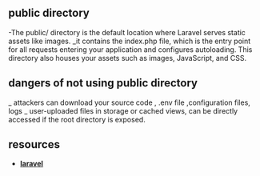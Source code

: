 ##  public directory
  -The public/ directory is the default location where Laravel serves static assets like images. 
  _it contains the index.php file, which is the entry point for all requests entering your application and configures autoloading. This directory also houses your assets such as images, JavaScript, and CSS.
    
## dangers of not using  public directory
  _ attackers can download your source code , .env file ,configuration files, logs
  _ user-uploaded files in storage or cached views, can be directly accessed if the root directory is exposed.
  ## resources
- **[laravel](https://laravel.com/docs/11.x/structure#the-root-app-directory)**
